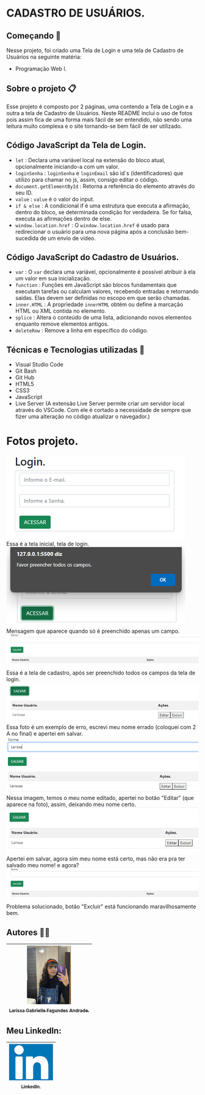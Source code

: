 # CADASTRO DE USUÁRIOS.

## Começando 🚀
Nesse projeto, foi criado uma Tela de Login e uma tela de Cadastro de Usuários na seguinte matéria:
* Programação Web I.

## Sobre o projeto 📋 

Esse projeto é composto por 2 páginas, uma contendo a Tela de Login e a outra a tela de Cadastro de Usuários. Neste README inclui o uso de fotos pois assim fica de uma forma mais fácil de ser entendido, não sendo uma leitura muito complexa e o site tornando-se bem fácil de ser utilizado.

## Código JavaScript da Tela de Login.
* ``let`` : Declara uma variável local na extensão do bloco atual, opcionalmente iniciando-a com um valor.
* ``loginSenha`` : ``loginSenha`` e ``loginEmail`` são id´s (identificadores) que utilizo para chamar no js, assim, consigo editar o código. 
* ``document.getElementById`` : Retorna a referência do elemento através do seu ID.
* ``value`` : ``value`` é o valor do input.
* ``if & else`` : A condicional if é uma estrutura que executa a afirmação, dentro do bloco, se determinada condição for verdadeira. Se for falsa, executa as afirmações dentro de else.
* ``window.location.href`` : O ``window.location.href`` é usado para redirecionar o usuário para uma nova página após a conclusão bem-sucedida de um envio de vídeo.

## Código JavaScript do Cadastro de Usuários.
* ``var`` : O ``var`` declara uma variável, opcionalmente é possível atribuir à ela um valor em sua inicialização.
* ``function`` : Funções em JavaScript são blocos fundamentais que executam tarefas ou calculam valores, recebendo entradas e retornando saídas. Elas devem ser definidas no escopo em que serão chamadas.
* ``inner.HTML`` : A propriedade ``innerHTML`` obtém ou define a marcação HTML ou XML contida no elemento.
* ``splice`` : Altera o conteúdo de uma lista, adicionando novos elementos enquanto remove elementos antigos.
* ``deleteRow`` : Remove a linha em específico do código.


## Técnicas e Tecnologias utilizadas 🔨
* Visual Studio Code 
* Git Bash
* Git Hub
* HTML5
* CSS3
* JavaScript
* Live Server (A extensão Live Server permite criar um servidor local através do VSCode. Com ele é cortado a necessidade de sempre que fizer uma alteração no código atualizar o navegador.)

# Fotos projeto.

![](fotos/tela.login.png)  
Essa é a tela inicial, tela de login.  
![](fotos/erro.login.png)  
Mensagem que aparece quando só é preenchido apenas um campo.
![](fotos/tela.cadastro.png)  
Essa é a tela de cadastro, após ser preenchido todos os campos da tela de login.
![](fotos/nome.errado.png)  
Essa foto é um exemplo de erro, escrevi meu nome errado (coloquei com 2 A no final) e apertei em salvar.
![](fotos/editar.png)  
Nessa imagem, temos o meu nome editado, apertei no botão "Editar" (que aparece na foto), assim, deixando meu nome certo.
![](fotos/editado.png)  
Apertei em salvar, agora sim meu nome está certo, mas não era pra ter salvado meu nome! e agora?
![](fotos/tela.cadastro.png)  
Problema solucionado, botão "Excluir" está funcionando maravilhosamente bem.

## Autores ✍🏻
| [<img loading="eu.jpeg" src="eu.jpeg" width=115><br><sub>Larissa Gabrielle Fagundes Andrade.</sub>](https://github.com/gabriellefagundes) |
| :---: 
## Meu LinkedIn:
|  [<img loading="linkedin.png" src="linkedin.png" width=115><br><sub>LinkedIn.</sub>](https://www.linkedin.com/in/larissa-gabrielle-a74a272b3/)
| :---: 
